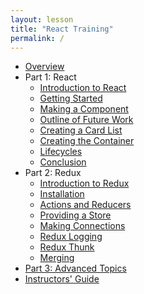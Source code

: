 ```yaml
---
layout: lesson
title: "React Training"
permalink: /
---
```


-   [Overview](/overview/)
-   Part 1: React
    -   [Introduction to React](/a0-react-intro/)
    -   [Getting Started](/a1-start/)
    -   [Making a Component](/a2-component/)
    -   [Outline of Future Work](/a3-outline/)
    -   [Creating a Card List](/a4-cardlist/)
    -   [Creating the Container](/a5-container/)
    -   [Lifecycles](/a6-lifecycles/)
    -   [Conclusion](/a7-conclusion/)
-   Part 2: Redux
    -   [Introduction to Redux](/b0-redux-intro/)
    -   [Installation](/b1-install/)
    -   [Actions and Reducers](/b2-action-reducer/)
    -   [Providing a Store](/b3-store/)
    -   [Making Connections](/b4-connect/)
    -   [Redux Logging](/b5-logging/)
    -   [Redux Thunk](/b6-thunk/)
    -   [Merging](/b7-merge/)
-   [Part 3: Advanced Topics](/advanced/)
-   [Instructors' Guide](/guide/)
